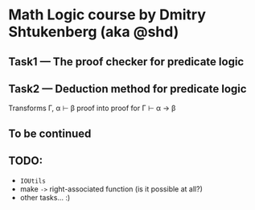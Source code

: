 # Math Logic course by Dmitry Shtukenberg (aka @shd)

## Task1 &mdash; The proof checker for predicate logic

## Task2 &mdash; Deduction method for predicate logic
Transforms Γ, α ⊢ β proof into proof for Γ ⊢ α → β

## To be continued

## TODO:
* `IOUtils`
* make `->` right-associated function (is it possible at all?)
* other tasks... :)
